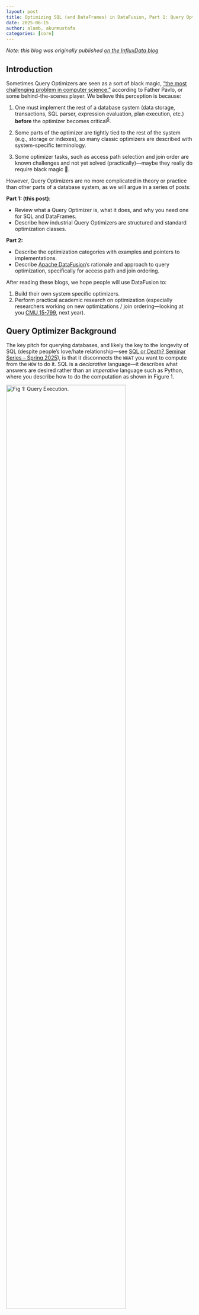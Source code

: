 ```yaml
---
layout: post
title: Optimizing SQL (and DataFrames) in DataFusion, Part 1: Query Optimization Overview
date: 2025-06-15
author: alamb, akurmustafa
categories: [core]
---
```


<!--
{% comment %}
Licensed to the Apache Software Foundation (ASF) under one or more
contributor license agreements.  See the NOTICE file distributed with
this work for additional information regarding copyright ownership.
The ASF licenses this file to you under the Apache License, Version 2.0
(the "License"); you may not use this file except in compliance with
the License.  You may obtain a copy of the License at

http://www.apache.org/licenses/LICENSE-2.0

Unless required by applicable law or agreed to in writing, software
distributed under the License is distributed on an "AS IS" BASIS,
WITHOUT WARRANTIES OR CONDITIONS OF ANY KIND, either express or implied.
See the License for the specific language governing permissions and
limitations under the License.
{% endcomment %}
-->



*Note: this blog was originally published [on the InfluxData blog](https://www.influxdata.com/blog/optimizing-sql-dataframes-part-one/)*


## Introduction

Sometimes Query Optimizers are seen as a sort of black magic, [“the most
challenging problem in computer
science,”](https://15799.courses.cs.cmu.edu/spring2025/) according to Father
Pavlo, or some behind-the-scenes player. We believe this perception is because:


1. One must implement the rest of a database system (data storage, transactions,
   SQL parser, expression evaluation, plan execution, etc.) **before** the
   optimizer becomes critical<sup id="fn5">[5](#footnote5)</sup>.

2. Some parts of the optimizer are tightly tied to the rest of the system (e.g.,
   storage or indexes), so many classic optimizers are described with
   system-specific terminology.

3. Some optimizer tasks, such as access path selection and join order are known
   challenges and not yet solved (practically)—maybe they really do require
   black magic 🤔.

However, Query Optimizers are no more complicated in theory or practice than other parts of a database system, as we will argue in a series of posts:

**Part 1: (this post)**:

* Review what a Query Optimizer is, what it does, and why you need one for SQL and DataFrames.
* Describe how industrial Query Optimizers are structured and standard optimization classes.

**Part 2:**

* Describe the optimization categories with examples and pointers to implementations.
* Describe [Apache DataFusion](https://datafusion.apache.org/)’s rationale and approach to query optimization, specifically for access path and join ordering.

After reading these blogs, we hope people will use DataFusion to:

1. Build their own system specific optimizers.
2. Perform practical academic research on optimization (especially researchers
   working on new optimizations / join ordering—looking at you [CMU
   15-799](https://15799.courses.cs.cmu.edu/spring2025/), next year).


## Query Optimizer Background

The key pitch for querying databases, and likely the key to the longevity of SQL
(despite people’s love/hate relationship—see [SQL or Death? Seminar Series –
Spring 2025](https://db.cs.cmu.edu/seminar2025/)), is that it disconnects the
`WHAT` you want to compute from the `HOW` to do it. SQL is a *declarative*
language—it describes what answers are desired rather than an *imperative*
language such as Python, where you describe how to do the computation as shown
in Figure 1.

<img src="/blog/images/optimizing-sql-dataframes/query-execution.png" width="80%" class="img-responsive" alt="Fig 1: Query Execution."/>

**Figure 1**: Query Execution: Users describe the answer they want using either
SQL or a DataFrame. For SQL, a Query Planner translates the parsed query 
into an *initial plan*. The DataFrame API creates an initial plan directly.
The initial plan is correct, but slow. Then, the Query
Optimizer rewrites the initial plan into an *optimized plan*, which computes
the same results but faster and more efficiently. Finally, the Execution Engine
executes the optimized plan producing results.

## SQL, DataFrames, LogicalPlan Equivalence

Given their name, it is not surprising that Query Optimizers can improve the
performance of SQL queries. However, it is under-appreciated that this also
applies to DataFrame style APIs.

Classic DataFrame systems such as [pandas] and [Polars] (by default) execute
eagerly and thus have limited opportunities for optimization. However, more
modern APIs such as [Polar's lazy API], [Apache Spark's DataFrame]. and
[DataFusion's DataFrame] are much faster as they use the design shown in Figure
1 and apply many query optimization techniques.

[pandas]: https://pandas.pydata.org/
[Polars]: https://pola.rs/) 
[Polar'’'s lazy API]: https://docs.pola.rs/user-guide/lazy/using/
[Apache Spark's DataFrame]: https://spark.apache.org/docs/latest/sql-programming-guide.html#datasets-and-dataframes),
[DataFusion's DataFrame]: https://datafusion.apache.org/user-guide/dataframe.html

## Example of Query Optimizer

This section motivates the value of a Query Optimizer with an example. Let’s say
you have some observations of animal behavior, as illustrated in Table 1.

<img src="/blog/images/optimizing-sql-dataframes/table1.png" width="75%" class="img-responsive" alt="Table 1: Observational Data."/>

**Table 1**: Example observational data.

If the user wants to know the average population for some species in the last
month, a user can write a SQL query or a DataFrame such as the following:

SQL:

```sql
SELECT location, AVG(population)
FROM observations
WHERE species = ‘contrarian spider’ AND 
  observation_time >= now() - interval '1 month'
GROUP BY location
```

DataFrame:

```rust
df.scan("observations")
  .filter(col("species").eq("contrarian spider"))
  .filter(col("observation_time").ge(now()).sub(interval('1 month')))
  .agg(vec![col(location)], vec![avg(col("population")])
```

Within DataFusion, both the SQL and DataFrame are translated into the same
[`LogicalPlan`] , a “tree of relational operators.” This is a fancy way of
saying data flow graphs where the edges represent tabular data (rows + columns)
and the nodes represent a transformation (see [this DataFusion overview video]
for more details). The initial `LogicalPlan` for the queries above is shown in
Figure 2.

[`LogicalPlan`]: https://docs.rs/datafusion/latest/datafusion/logical_expr/enum.LogicalPlan.html
[this DataFusion overview video]: https://youtu.be/EzZTLiSJnhY

<img src="/blog/images/optimizing-sql-dataframes/initial-logical-plan.png" width="72%" class="img-responsive" alt="Fig 2: Initial Logical Plan."/>

**Figure 2**: Example initial `LogicalPlan` for SQL and DataFrame query. The
plan is read from bottom to top, computing the results in each step.

The optimizer's job is to take this query plan and rewrite it into an alternate
plan that computes the same results but faster, such as the one shown in Figure
3.

<img src="/blog/images/optimizing-sql-dataframes/optimized-logical-plan.png" width="80%" class="img-responsive" alt="Fig 3: Optimized Logical Plan."/>

**Figure 3**: An example optimized plan that computes the same result as the
plan in Figure 2 more efficiently. The diagram highlights where the optimizer
has applied *Projection Pushdown*, *Filter Pushdown*, and *Constant Evaluation*.
Note that this is a simplified example for explanatory purposes, and actual
optimizers such as the one in DataFusion perform additional tasks such as
choosing specific aggregation algorithms.


## Query Optimizer Implementation

Industrial optimizers, such as 
DataFusion’s ([source](https://github.com/apache/datafusion/tree/334d6ec50f36659403c96e1bffef4228be7c458e/datafusion/optimizer/src)),
ClickHouse ([source](https://github.com/ClickHouse/ClickHouse/tree/master/src/Analyzer/Passes), [source](https://github.com/ClickHouse/ClickHouse/tree/master/src/Processors/QueryPlan/Optimizations)),
DuckDB ([source](https://github.com/duckdb/duckdb/tree/4afa85c6a4dacc39524d1649fd8eb8c19c28ad14/src/optimizer)),
and Apache Spark ([source](https://github.com/apache/spark/tree/7bc8e99cde424c59b98fe915e3fdaaa30beadb76/sql/catalyst/src/main/scala/org/apache/spark/sql/catalyst/optimizer)),
are implemented as a series of passes or rules that rewrite a query plan. The
overall optimizer is composed of a sequence of these rules,<sup id="fn6">[6](#footnote6)</sup> as shown in
Figure 4. The specific order of the rules also often matters, but we will not
discuss this detail in this post.

A multi-pass design is standard because it helps:

1. Understand, implement, and test each pass in isolation
2. Easily extend the optimizer by adding new passes

<img src="/blog/images/optimizing-sql-dataframes/optimizer-passes.png" width="80%" class="img-responsive" alt="Fig 4: Query Optimizer Passes."/>

**Figure 4**: Query Optimizers are implemented as a series of rules that each
rewrite the query plan. Each rule’s algorithm is expressed as a transformation
of a previous plan.

There are three major classes of optimizations in industrial optimizers:

1. **Always Optimizations**: These are always good to do and thus are always
   applied. This class of optimization includes expression simplification,
   predicate pushdown, and limit pushdown. These optimizations are typically
   simple in theory, though they require nontrivial amounts of code and tests to
   implement in practice.

2. **Engine Specific Optimizations: **These optimizations take advantage of
   specific engine features, such as how expressions are evaluated or what
   particular hash or join implementations are available.

3. **Access Path and Join Order Selection**: These passes choose one access
   method per table and a join order for execution, typically using heuristics
   and a cost model to make tradeoffs between the options. Databases often have
   multiple ways to access the data (e.g., index scan or full-table scan), as
   well as many potential orders to combine (join) multiple tables. These
   methods compute the same result but can vary drastically in performance.

This brings us to the end of Part 1. In Part 2, we will explain these classes of
optimizations in more detail and provide examples of how they are implemented in
DataFusion and other systems.

# About the Authors

[Andrew Lamb](https://www.linkedin.com/in/andrewalamb/) is a Staff Engineer at
[InfluxData](https://www.influxdata.com/) and an [Apache
DataFusion](https://datafusion.apache.org/) PMC member. A Database Optimizer
connoisseur, he worked on the [Vertica Analytic
Database](https://vldb.org/pvldb/vol5/p1790_andrewlamb_vldb2012.pdf) Query
Optimizer for six years, has several granted US patents related to query
optimization<sup id="fn1">[1](#footnote1)</sup>, co-authored several papers<sup id="fn2">[2](#footnote2)</sup>  about the topic (including in
VLDB 2024<sup id="fn3">[3](#footnote3)</sup>), and spent several weeks<sup id="fn4">[4](#footnote4)</sup> deeply geeking out about this topic
with other experts (thank you Dagstuhl).

[Mustafa Akur](https://www.linkedin.com/in/akurmustafa/) is a PhD Student at
[OHSU](https://www.ohsu.edu/) Knight Cancer Institute and an [Apache
DataFusion](https://datafusion.apache.org/) PMC member. He was previously a
Software Developer at [Synnada](https://www.synnada.ai/) where he contributed
significant features to the DataFusion optimizer, including many [sort-based
optimizations](https://datafusion.apache.org/blog/2025/03/11/ordering-analysis/).


## Notes

<a id="footnote1"></a><sup>[1]</sup> *Modular Query Optimizer, US 8,312,027 · Issued Nov 13, 2012*, Query Optimizer with schema conversion US 8,086,598 · Issued Dec 27, 2011

<a id="footnote2"></a><sup>[2]</sup> [The Vertica Query Optimizer: The case for specialized Query Optimizers](https://www.researchgate.net/publication/269306314_The_Vertica_Query_Optimizer_The_case_for_specialized_query_optimizers)

<a id="footnote3"></a><sup>[3]</sup> [https://www.vldb.org/pvldb/vol17/p1350-justen.pdf](https://www.vldb.org/pvldb/vol17/p1350-justen.pdf)

<a id="footnote4"></a><sup>[4]</sup> [https://www.dagstuhl.de/en/seminars/seminar-calendar/seminar-details/24101](https://www.dagstuhl.de/en/seminars/seminar-calendar/seminar-details/24101) , [https://www.dagstuhl.de/en/seminars/seminar-calendar/seminar-details/22111](https://www.dagstuhl.de/en/seminars/seminar-calendar/seminar-details/22111) [https://www.dagstuhl.de/en/seminars/seminar-calendar/seminar-details/12321](https://www.dagstuhl.de/en/seminars/seminar-calendar/seminar-details/12321)

<a id="footnote5"></a><sup>[5]</sup>  And thus in academic classes, by the time you get around to an optimizer the semester is over and everyone is ready for the semester to be done. Once industrial systems mature to the point where the optimizer is a bottleneck, the shiny new-ness of the[ hype cycle](https://en.wikipedia.org/wiki/Gartner_hype_cycle) has worn off and it is likely in the trough of disappointment.

<a id="footnote6"></a><sup>[6]</sup> Often systems will classify these passes into different categories, but I am simplifying here

